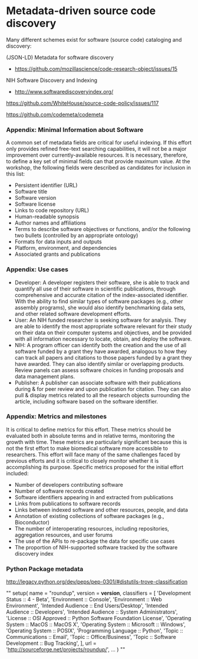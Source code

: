 # Metadata-driven source code discovery

Many different schemes exist for software  (source code) cataloging and discovery:


(JSON-LD) Metadata for software discovery
* https://github.com/mozillascience/code-research-object/issues/15

NIH Software Discovery and Indexing
* http://www.softwarediscoveryindex.org/




https://github.com/WhiteHouse/source-code-policy/issues/117

https://github.com/codemeta/codemeta



### Appendix: Minimal Information about Software

A common set of metadata fields are critical for useful indexing. If this effort only provides refined free-text searching capabilities, it will not be a major improvement over currently-available resources. It is necessary, therefore, to define a key set of minimal fields can that provide maximum value. At the workshop, the following fields were described as candidates for inclusion in this list:

* Persistent identifier (URL)
 * Software title
 * Software version
 * Software license
 * Links to code repository (URL)
 * Human-readable synopsis
 * Author names and affiliations
 * Terms to describe software objectives or functions, and/or the following two bullets (controlled by an appropriate ontology)
 * Formats for data inputs and outputs
 * Platform, environment, and dependencies
 * Associated grants and publications

### Appendix: Use cases

* Developer: A developer registers their software, she is able to track and quantify all use of their software in scientific publications, through comprehensive and accurate citation of the index-associated identifier. With the ability to find similar types of software packages (e.g., other assembly programs), she would also identify benchmarking data sets, and other related software development efforts.
* User: An NIH funded researcher is seeking software for analysis. They are able to identify the most appropriate software relevant for their study on their data on their computer systems and objectives, and be provided with all information necessary to locate, obtain, and deploy the software.
* NIH: A program officer can identify both the creation and the use of all software funded by a grant they have awarded, analogous to how they can track all papers and citations to those papers funded by a grant they have awarded. They can also identify similar or overlapping products. Review panels can assess software choices in funding proposals and data management plans.
* Publisher: A publisher can associate software with their publications during & for peer review and upon publication for citation. They can also pull & display metrics related to all the research objects surrounding the article, including software based on the software identifier.

### Appendix: Metrics and milestones

It is critical to define metrics for this effort. These metrics should be evaluated both in absolute terms and in relative terms, monitoring the growth with time. These metrics are particularly significant because this is not the first effort to make biomedical software more accessible to researchers. This effort will face many of the same challenges faced by previous efforts and it is critical to closely monitor whether it is accomplishing its purpose. Specific metrics proposed for the initial effort included:

 * Number of developers contributing software
 * Number of software records created
 * Software identifiers appearing in and extracted from publications
 * Links from publications to software records
 * Links between indexed software and other resources, people, and data
 * Annotation of existing collections of software packages (e.g., Bioconductor)
 * The number of interoperating resources, including repositories, aggregation resources, and user forums
 * The use of the APIs to re-package the data for specific use cases
 * The proportion of NIH-supported software tracked by the software discovery index



### Python Package metadata
http://legacy.python.org/dev/peps/pep-0301/#distutils-trove-classification

""
setup(
    name = "roundup",
    version = __version__,
    classifiers = [
        'Development Status :: 4 - Beta',
        'Environment :: Console',
        'Environment :: Web Environment',
        'Intended Audience :: End Users/Desktop',
        'Intended Audience :: Developers',
        'Intended Audience :: System Administrators',
        'License :: OSI Approved :: Python Software Foundation License',
        'Operating System :: MacOS :: MacOS X',
        'Operating System :: Microsoft :: Windows',
        'Operating System :: POSIX',
        'Programming Language :: Python',
        'Topic :: Communications :: Email',
        'Topic :: Office/Business',
        'Topic :: Software Development :: Bug Tracking',
    ],
    url = 'http://sourceforge.net/projects/roundup/',
    ...
)
""

